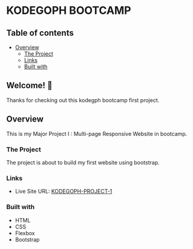 # KODEGOPH BOOTCAMP

## Table of contents

-  [Overview](#overview)
   -  [The Project](#the-project)
   -  [Links](#links)
   -  [Built with](#built-with)

## Welcome! 👋

Thanks for checking out this kodegph bootcamp first project.

## Overview

This is my Major Project I : Multi-page Responsive Website in bootcamp.

### The Project

The project is about to build my first website using bootstrap.

### Links

-  Live Site URL: [KODEGOPH-PROJECT-1](https://boymelvs.github.io/travel-and-tours)

### Built with

-  HTML
-  CSS
-  Flexbox
-  Bootstrap
